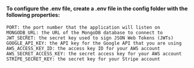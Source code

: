 #### To configure the .env file, create a .env file in the config folder with the following properties:

```
PORT: the port number that the application will listen on
MONGODB_URL: the URL of the MongoDB database to connect to
JWT_SECRET: the secret key used to sign JSON Web Tokens (JWTs)
GOOGLE_API_KEY: the API key for the Google API that you are using
AWS_ACCESS_KEY_ID: the access key ID for your AWS account
AWS_SECRET_ACCESS_KEY: the secret access key for your AWS account
STRIPE_SECRET_KEY: the secret key for your Stripe account
```
